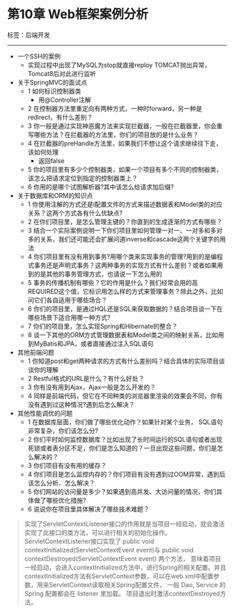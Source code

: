 # 第10章 Web框架案例分析

标签：后端开发

---

- 一个SSH的案例
	- 实现过程中出现了MySQL为stop就直接reploy TOMCAT抛出异常，Tomcat8后对此进行监听
- 关于SpringMVC的面试点
	- 1 如何标识控制器类
		- 用@Controller注解
	- 2 在控制器方法里重定向有两种方式，一种时forward，另一种是redirect，有什么差别？
	- 3 你一般是通过实现神恶魔方法来实现拦截器，一般在拦截器里，你会重写哪些方法？在拦截器的方法里，你们的项目放的是什么业务？
	- 4 在拦截器的preHandle方法里，如果我们不想让这个请求继续往下走，该如何处理
		- 返回false
	- 5 你的项目里有多少个控制器类，如果一个项目有多个不同的控制器类，该怎么把请求定位到指定的控制器类上？
	- 6 你用的是哪个试图解析器?其中该怎么给请求加后缀?
- 关于数据库和ORM的知识点
	- 1 你使用注解的方式还是i配置文件的方式来描述数据表和Model类的对应关系？这两个方式各有什么优缺点?
	- 2 在你们项目里，是怎么管理主键的？你直到的生成逐渐的方式有哪些？
	- 3 结合一个实际案例说明一下你们项目里如何管理一对一、一对多和多对多的关系，我们还可能还会扩展问道inverse和cascade这两个关键字的用法
	- 4 你们项目里有没有用到事务?用哪个类来实现事务的管理?用到的是编程式事务还是声明式事务？这两种事务的实现方式有什么差别？或者如果用到的是其他的事务管理方式，也请说一下怎么用的
	- 5 事务的传播机制有哪些？它的作用是什么？我们经常会用的高REQUIRED这个值，它标识用怎么样的方式来管理事务？除此之外，比如问它们各自适用于哪些场合？
	- 6 你们的项目里，是通过HQL还是SQL来获取数据的？结合项目谈一下在哪些场景下适合用哪一种方式?
	- 7 你们的项目里，怎么实现Spring和Hibernate的整合？
	- 8 谈一下其他的ORM方式管理数据表和Model类之间的映射关系，比如用到MyBatis和JPA，或者直接通过注入SQL语句
- 其他前端问题
	- 1 你知道post和get两种请求的方式有什么差别吗？结合具体的实际项目谈谈你的理解
	- 2 Restful格式的URL是什么？有什么好处？
	- 3 你有没有用到Ajax，Ajax一般是怎么开发的？
	- 4 同样是前端代码，但它在不同种类的浏览器里渲染的效果会不同，你有没有遇到过这种情况?遇到后怎么解决？
- 其他性能调优的问题
	- 1 在数据库层面，你们做了哪些优化动作？如果针对某个业务，	SQL语句非常复杂，你们该怎么分?
	- 2 你们平时如何监控数据库？比如出现了长时间运行的SQL语句或者出现死锁或者表分区不足，你们是怎么知道的？一旦出现这些问题，你们是怎么解决的？
	- 3 你们项目有没有用的缓存？
	- 4 你们项目是怎么监控内存的？你们项目有没有遇到过OOM异常，遇到后该怎么分析、怎么解决？
	- 5 你们网站的访问量是多少？如果遇到高并发、大访问量的情况，你们具体做了哪些优化措施?
	- 6 说说你在项目里具体解决了哪些技术难题？

>实现了ServletContextListener接口的作用就是当项目一经启动，就会激活实现了此接口的类方法，可以进行相关的初始化操作。 
ServletContextListener接口实现了 
public void contextInitialized(ServletContextEvent event)与 
public void contextDestroyed(ServletContextEvent event) 
两个方法， 
意味着项目一经启动，会进入contextInitialized方法中，进行Spring的相关配置。并且contextInitialized方法有ServletContext参数，可以在web.xml中配置参数，用来ServletContext读取相关Spring配置文件， 一般 Dao, Service 的 Spring 配置都会在 listener 里加载。 
项目退出时激活contextDestroyed方法。